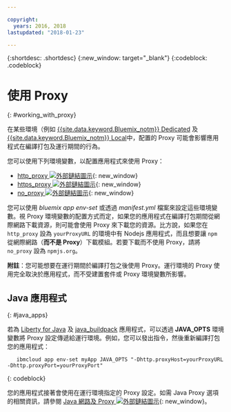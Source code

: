 ```yaml
---

copyright:
  years: 2016, 2018
lastupdated: "2018-01-23"

---
```


{:shortdesc: .shortdesc}
{:new_window: target="_blank"}
{:codeblock: .codeblock}


# 使用 Proxy
{: #working_with_proxy}

在某些環境（例如 [{{site.data.keyword.Bluemix_notm}} Dedicated](/docs/dedicated/index.html#dedicated) 及
[{{site.data.keyword.Bluemix_notm}} Local](/docs/local/index.html#local)中，配置的 Proxy 可能會影響應用程式在編譯打包及運行期間的行為。

您可以使用下列環境變數，以配置應用程式來使用 Proxy：
  * [http_proxy ![外部鏈結圖示](../../icons/launch-glyph.svg "外部鏈結圖示")](https://docs.cloudfoundry.org/buildpacks/proxy-usage.html){: new_window}
  * [https_proxy ![外部鏈結圖示](../../icons/launch-glyph.svg "外部鏈結圖示")](https://docs.cloudfoundry.org/buildpacks/proxy-usage.html){: new_window}
  * [no_proxy ![外部鏈結圖示](../../icons/launch-glyph.svg "外部鏈結圖示")](http://www.gnu.org/software/wget/manual/html_node/Proxies.html){: new_window}

您可以使用 *bluemix app env-set* 或透過 *manifest.yml* 檔案來設定這些環境變數。視 Proxy 環境變數的配置方式而定，如果您的應用程式在編譯打包期間從網際網路下載資源，則可能會使用 Proxy 來下載您的資源。比方說，如果您在 `http_proxy` 設為 `yourProxyURL` 的環境中有 Nodejs 應用程式，而且想要讓 `npm` 從網際網路（**而不是 Proxy**）下載模組。若要下載而不使用 Proxy，請將 `no_proxy` 設為 `npmjs.org`。

**附註**：您可能想要在運行期間於編譯打包之後使用 Proxy。運行環境的 Proxy 使用完全取決於應用程式，而不受建置套件或 Proxy 環境變數所影響。

## Java 應用程式
{: #java_apps}

若為 [Liberty for Java](/docs/runtimes/liberty/index.html) 及 [java_buildpack](/docs/runtimes/tomcat/index.html) 應用程式，可以透過 **JAVA_OPTS** 環境變數將 Proxy 設定傳遞給運行環境。例如，您可以發出指令，然後重新編譯打包您的應用程式：
```
   ibmcloud app env-set myApp JAVA_OPTS "-Dhttp.proxyHost=yourProxyURL -Dhttp.proxyPort=yourProxyPort"
```
{: codeblock}

您的應用程式接著會使用在運行環境指定的 Proxy 設定。如需 Java Proxy 選項的相關資訊，請參閱 [Java 網路及 Proxy ![外部鏈結圖示](../../icons/launch-glyph.svg "外部鏈結圖示")](https://docs.oracle.com/javase/8/docs/technotes/guides/net/proxies.html){: new_window}。

